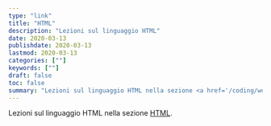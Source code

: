 ```yaml
---
type: "link"
title: "HTML"
description: "Lezioni sul linguaggio HTML"
date: 2020-03-13
publishdate: 2020-03-13
lastmod: 2020-03-13
categories: [""]
keywords: [""]
draft: false
toc: false
summary: "Lezioni sul linguaggio HTML nella sezione <a href='/coding/web/html'>HTML</a>"
---
```


Lezioni sul linguaggio HTML nella sezione <a href='/coding/web/html'>HTML</a>.
